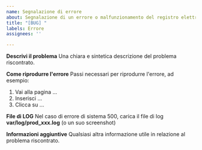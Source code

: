 ```yaml
---
name: Segnalazione di errore
about: Segnalazione di un errore o malfunzionamento del registro elettronico
title: "[BUG] "
labels: Errore
assignees: ''

---
```


**Descrivi il problema**
Una chiara e sintetica descrizione del problema riscontrato.

**Come riprodurre l'errore**
Passi necessari per riprodurre l'errore, ad esempio:
1. Vai alla pagina ...
2. Inserisci ...
3. Clicca su ...

**File di LOG**
Nel caso di errore di sistema 500, carica il file di log **var/log/prod_xxx.log** (o un suo screenshot)

**Informazioni aggiuntive**
Qualsiasi altra informazione utile in relazione al problema riscontrato.
